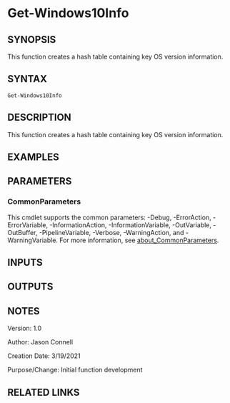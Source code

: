 # Get-Windows10Info

## SYNOPSIS
This function creates a hash table containing key OS version information.

## SYNTAX

```
Get-Windows10Info
```

## DESCRIPTION
This function creates a hash table containing key OS version information.

## EXAMPLES

## PARAMETERS

### CommonParameters
This cmdlet supports the common parameters: -Debug, -ErrorAction, -ErrorVariable, -InformationAction, -InformationVariable, -OutVariable, -OutBuffer, -PipelineVariable, -Verbose, -WarningAction, and -WarningVariable. For more information, see [about_CommonParameters](http://go.microsoft.com/fwlink/?LinkID=113216).

## INPUTS

## OUTPUTS

## NOTES
Version:        1.0

Author:         Jason Connell

Creation Date:  3/19/2021

Purpose/Change: Initial function development 


## RELATED LINKS